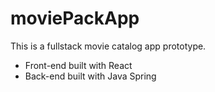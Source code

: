 # moviePackApp

This is a fullstack movie catalog app prototype.

- Front-end built with React
- Back-end built with Java Spring


